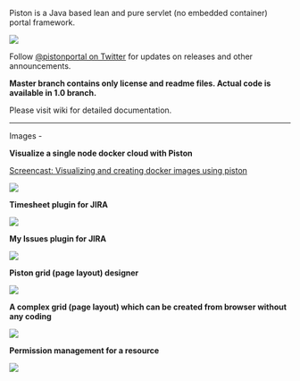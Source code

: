 Piston is a Java based lean and pure servlet (no embedded container) portal framework. 

<img src="https://raw.githubusercontent.com/wiki/koyadume/piston-master/images/portlet-vs-piston.png" />

Follow <a href="http://twitter.com/PistonPortal" target="_blank">@pistonportal on Twitter</a> for updates on releases and other announcements.

<b>Master branch contains only license and readme files. Actual code is available in 1.0 branch.</b>

Please visit wiki for detailed documentation.

<hr/>

Images -
<p>
    <b>Visualize a single node docker cloud with Piston</b>
<p>

<p>
    <a href="http://t.co/Wm1EgzOHiD" target="_blank">Screencast: Visualizing and creating docker images using piston</a>
<p>

<p>    
    <a href="http://t.co/Wm1EgzOHiD" target="_blank">
        <img src="https://github.com/koyadume/piston-master/wiki/images/piston-docker-cloud.png" />
    </a>
</p>

<p>
    <b>Timesheet plugin for JIRA</b>
<p>

<p>    
    <img src="https://github.com/koyadume/piston-master/wiki/images/timesheet.png" />
</p>
<p>
    <b>My Issues plugin for JIRA</b>
<p>

<p>    
    <img src="https://github.com/koyadume/piston-master/wiki/images/my-issues.png" />
</p>
<p>
    <b>Piston grid (page layout) designer</b>
</p>
<p>
    <img src="http://pistonportal.files.wordpress.com/2014/10/grid-designer.png?w=595" />
</<p>
<p>
    <b>A complex grid (page layout) which can be created from browser without any coding</b>
</p>
<p>
    <img src="http://pistonportal.files.wordpress.com/2014/10/complex-grid.png" />
</p>
<p>
    <b>Permission management for a resource</b>
</p>
<p>
    <img src="http://pistonportal.files.wordpress.com/2014/10/permission-management.png?w=595" />
</p>
